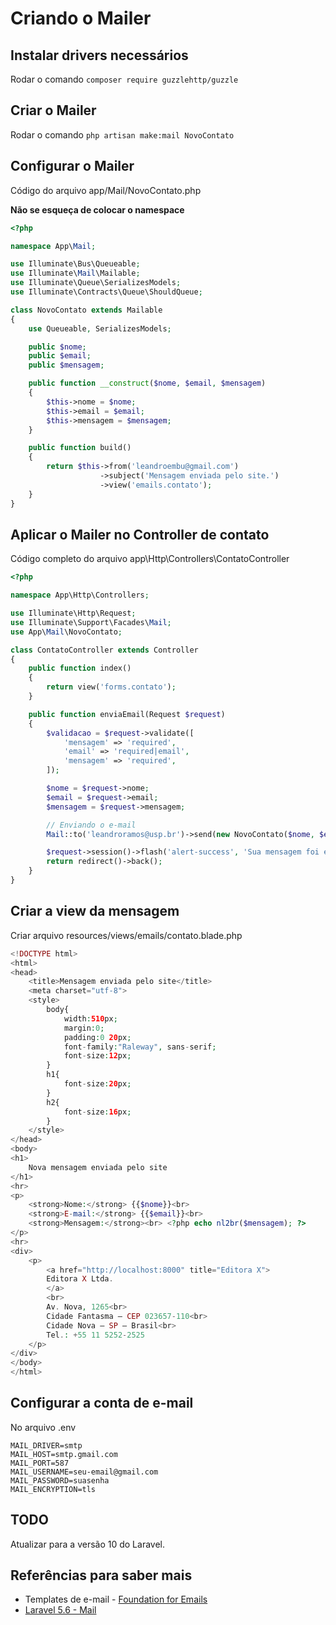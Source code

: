 # Criando o Mailer

## Instalar drivers necessários
Rodar o comando ```composer require guzzlehttp/guzzle```

## Criar o Mailer
Rodar o comando ```php artisan make:mail NovoContato```

## Configurar o Mailer

Código do arquivo app/Mail/NovoContato.php

**Não se esqueça de colocar o namespace**
```php
<?php

namespace App\Mail;

use Illuminate\Bus\Queueable;
use Illuminate\Mail\Mailable;
use Illuminate\Queue\SerializesModels;
use Illuminate\Contracts\Queue\ShouldQueue;

class NovoContato extends Mailable
{
    use Queueable, SerializesModels;

    public $nome;
    public $email;
    public $mensagem;

    public function __construct($nome, $email, $mensagem)
    {
        $this->nome = $nome;
        $this->email = $email;
        $this->mensagem = $mensagem;
    }

    public function build()
    {
        return $this->from('leandroembu@gmail.com')
                    ->subject('Mensagem enviada pelo site.')
                    ->view('emails.contato');
    }
}
```

## Aplicar o Mailer no Controller de contato

Código completo do arquivo app\Http\Controllers\ContatoController
```php
<?php

namespace App\Http\Controllers;

use Illuminate\Http\Request;
use Illuminate\Support\Facades\Mail;
use App\Mail\NovoContato;

class ContatoController extends Controller
{
    public function index()
    {
        return view('forms.contato');
    }

    public function enviaEmail(Request $request)
    {
        $validacao = $request->validate([
            'mensagem' => 'required',
            'email' => 'required|email',
            'mensagem' => 'required',
        ]);

        $nome = $request->nome;
        $email = $request->email;
        $mensagem = $request->mensagem;

        // Enviando o e-mail
        Mail::to('leandroramos@usp.br')->send(new NovoContato($nome, $email, $mensagem));

        $request->session()->flash('alert-success', 'Sua mensagem foi enviada, obrigado!');
        return redirect()->back();
    }
}
```

## Criar a view da mensagem
Criar arquivo resources/views/emails/contato.blade.php
```php
<!DOCTYPE html>
<html>
<head>
    <title>Mensagem enviada pelo site</title>
    <meta charset="utf-8">
    <style>
        body{
            width:510px;
            margin:0;
            padding:0 20px;
            font-family:"Raleway", sans-serif;
            font-size:12px;
        }
        h1{
            font-size:20px;
        }
        h2{
            font-size:16px;
        }
    </style>
</head>
<body>
<h1>
    Nova mensagem enviada pelo site
</h1>
<hr>
<p>
    <strong>Nome:</strong> {{$nome}}<br>
    <strong>E-mail:</strong> {{$email}}<br>
    <strong>Mensagem:</strong><br> <?php echo nl2br($mensagem); ?>
</p> 
<hr>
<div>
    <p>
        <a href="http://localhost:8000" title="Editora X">
        Editora X Ltda.
        </a>
        <br>
        Av. Nova, 1265<br>
        Cidade Fantasma – CEP 023657-110<br>
        Cidade Nova – SP – Brasil<br>
        Tel.: +55 11 5252-2525
    </p>
</div>
</body>
</html>  
```

## Configurar a conta de e-mail
No arquivo .env
```
MAIL_DRIVER=smtp
MAIL_HOST=smtp.gmail.com
MAIL_PORT=587
MAIL_USERNAME=seu-email@gmail.com
MAIL_PASSWORD=suasenha
MAIL_ENCRYPTION=tls
```
## TODO
Atualizar para a versão 10 do Laravel.

## Referências para saber mais
- Templates de e-mail - [Foundation for Emails](https://foundation.zurb.com/emails.html)
- [Laravel 5.6 - Mail](https://laravel.com/docs/5.6/mail)
